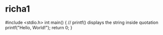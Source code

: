 # richa1

#include <stdio.h>
int main() {
   // printf() displays the string inside quotation
   printf("Hello, World!");
   return 0;
}



